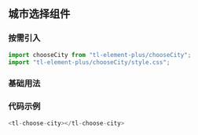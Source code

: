 ## 城市选择组件

### 按需引入

```js
import chooseCity from "tl-element-plus/chooseCity";
import "tl-element-plus/chooseCity/style.css";
```

### 基础用法

<div>
  <tl-choose-city></tl-choose-city>
</div>

<style>
li{    list-style: none;}
.terms{
    width:85%;
}
</style>

### 代码示例

```js
<tl-choose-city></tl-choose-city>
```
